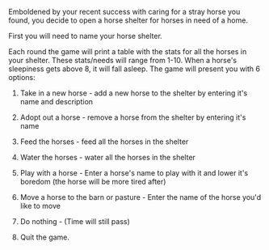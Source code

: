 Emboldened by your recent success with caring for a stray horse you found, you
decide to open a horse shelter for horses in need of a home.

First you will need to name your horse shelter.

Each round the game will print a table with the stats for all the horses in your shelter.
These stats/needs will range from 1-10. When a horse's sleepiness gets above 8, it will
fall asleep.
The game will present you with 6 options:

1. Take in a new horse - add a new horse to the shelter by entering it's name 
and description

2. Adopt out a horse - remove a horse from the shelter by entering it's name

3. Feed the horses - feed all the horses in the shelter

4. Water the horses - water all the horses in the shelter

5. Play with a horse - Enter a horse's name to play with it and lower it's boredom 
(the horse will be more tired after)

6. Move a horse to the barn or pasture - Enter the name of the horse you'd like to move

7. Do nothing - (Time will still pass)

8. Quit the game.